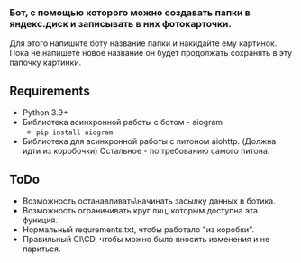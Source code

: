 ### Бот, с помощью которого можно создавать папки в яндекс.диск и записывать в них фотокарточки. 
Для этого напишите боту название папки и накидайте ему картинок. Пока не напишете новое название он будет продолжать сохранять в эту папочку картинки.

## Requirements
- Python 3.9+
- Библиотека асинхронной работы с ботом - aiogram
   - `pip install aiogram`
- Библиотека для асинхронной работы с питоном aiohttp. (Должна идти из коробочки)
Остальное - по требованию самого питона. 


## ToDo
- Возможность останавливать\начинать засылку данных в ботика.
- Возможность ограничивать круг лиц, которым доступна эта функция.
- Нормальный requrements.txt, чтобы работало "из коробки".
- Правильный CI\CD, чтобы можно было вносить изменения и не париться. 
